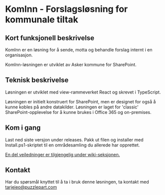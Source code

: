 # KomInn - Forslagsløsning for kommunale tiltak

## Kort funksjonell beskrivelse

KomInn er en løsning for å sende, motta og behandle forslag internt i en organisasjon.

KomInn-løsningen er utviklet av Asker kommune for SharePoint. 

## Teknisk beskrivelse

Løsningen er utviklet med view-rammeverket React og skrevet i TypeScript.

Løsningen er initielt konstruert for SharePoint, men er designet for også å kunne kobles på andre datakilder. Løsningen er laget for 'classic' SharePoint-opplevelse for å kunne brukes i Office 365 og on-premises.

## Kom i gang

Last ned siste versjon under releases. Pakk ut filen og installer med Install.ps1-skriptet til en områdesamling du allerede har opprettet.

<a href="https://github.com/KomInn/kominn/wiki">En del veiledninger er tilgjengelig under wiki-seksjonen.</a>

## Kontakt

Har du spørsmål knyttet til å ta i bruk denne løsningen, ta kontakt med tarjeieo@puzzlepart.com
